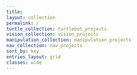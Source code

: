 ```yaml
---
title: 
layout: collection
permalink: /
turtle_collection: turtlebot_projects
vision_collection: vision_projects
manipulation_collection: manipulation_projects
nav_collection: nav_projects
sort_by: key
entries_layout: grid
classes: wide
---
```

